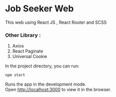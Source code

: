# Job Seeker Web 

This web using React JS , React Router and SCSS

### Other Library :

1. Axios
2. React Paginate
3. Universal Cookie

In the project directory, you can run:

`npm start`

Runs the app in the development mode.<br />
Open [http://localhost:3000](http://localhost:3000) to view it in the browser.
